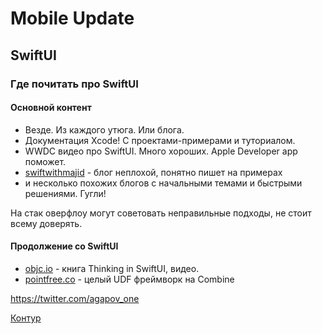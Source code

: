 # Mobile Update

## SwiftUI

### Где почитать про SwiftUI

#### Основной контент 

- Везде. Из каждого утюга. Или блога.
- Документация Xcode! С проектами-примерами и туториалом.
- WWDC видео про SwiftUI. Много хороших. Apple Developer app поможет.
- [swiftwithmajid](https://swiftwithmajid.com) - блог неплохой, понятно пишет на примерах
- и несколько похожих блогов с начальными темами и быстрыми решениями. Гугли!

На стак оверфлоу могут советовать неправильные подходы, не стоит всему доверять.

#### Продолжение со SwiftUI

- [objc.io](https://objc.io) - книга Thinking in SwiftUI, видео.
- [pointfree.co](https://pointfree.co) - целый UDF фреймворк на Combine 

https://twitter.com/agapov_one

[Контур](https://kontur.ru)
